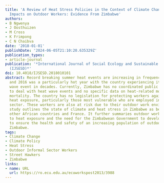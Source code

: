 ```yaml
---
title: 'A Review of Heat Stress Policies in the Context of Climate Change and Its
  Impacts on Outdoor Workers: Evidence From Zimbabwe'
authors:
- B Ngwenya
- J Oosthuizen
- M Cross
- K Frimpong
- C N Chaibva
date: '2018-01-01'
publishDate: '2024-06-05T21:10:20.635329Z'
publication_types:
- article-journal
publication: '*International Journal of Social Ecology and Sustainable Development
  (IJSESD)*'
doi: 10.4018/IJSESD.2018010101
abstract: Record breaking summer heat events are increasing in frequency in Zimbabwe
  and 2016 was a particularly hot year with the country experiencing its worst heat
  wave event in decades. Currently, Zimbabwe has no coordinated public health response
  to deal with heat wave events and no specific data on heat-related morbidity and
  mortality. The country has no legislation for protecting workers against environmental
  heat exposure, particularly those most vulnerable who are employed in the informal
  sector. These workers are also at risk due to their outdoor work environments. The
  study outlines the state of climate and heat stress in Zimbabwe as benchmarked against
  other African countries and France. It further summaries outdoor workers' susceptibility
  to heat exposure and the need for the Zimbabwean Government to develop policies
  to ensure the health and safety of an increasing population of outdoor workers in
  Zimbabwe.
tags:
- Climate Change
- Climate Policy
- Heat Stress
- Outdoor Informal Sector Workers
- Street Hawkers
- Zimbabwe
links:
- name: URL
  url: https://ro.ecu.edu.au/ecuworkspost2013/3988
---
```

